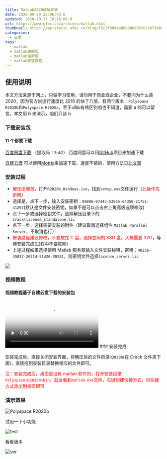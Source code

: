 ```yaml
---
title: MatLab2020破解安装
date: 2020-09-29 22:06:43.0
updated: 2020-10-17 10:16:00.0
url: https://www.ufec.cn/archives/matlab.html
thumbnail: https://my-static.ufec.cn/blog/f2c2f8064a8b88de893fe2c671b68e1c.jpg
categories:
  - 日常
tags:
  - matlab
  - matlab破解版
  - matlab最新版
  - matlab安装教程
---
```


## 使用说明

本文方法来源于网上，只做学习使用，请勿用于商业或企业，不要问为什么装 2020，因为官方说运行速度比 2016 的快了几倍，有两个版本：`Polyspace R2020b`和`Polyspace R2020a`，至于`a`和`b`有啥区别咱也不知道，需要 a 的可以留言。本文用 b 来演示，咱们只装 b

### 下载安装包

#### 11 个都要下载

[百度网盘下载](https://pan.baidu.com/s/1hgPsOn90PRDz0y44nBVCrQ) （提取码：`5nk2`）
百度网盘可以用[GitHub](https://github.com/PanDownloadServer/Server/)项目来加速下载

[自建云盘](https://pan.ufec.cn/)
可以使用[Motrix](https://Motrix.app)来加速下载，速度不错的，使用方法见[此文章](https://www.ufec.cn/archives/aria2.html#%E5%85%B6%E4%BB%96%E5%B7%A5%E5%85%B7)

### 安装过程

- <font color="red">解压压缩包</font>，打开`R2020b_Windows.iso`，找到`setup.exe`文件运行（<font color="red">此操作先断网</font>）
- 选择是，点下一步，输入安装密钥：`09806-07443-53955-64350-21751-41297`(默认是文件安装密钥，如果不是可以点击右上角高级选项修改)
- 点下一步或选择密钥文件，选择解压目录下的`Crack\license_standalone.lic`
- 点下一步，选择需要安装的附件（建议取消选择组件 `Matlab Parallel Server`，不取消也行）
- <font color="red">安装路径建议修改，不要放在 C 盘，选择空闲的 SSD 盘，大概需要 32G</font>，等待安装完成(过程中不要联网)
- 上述过程如果选择使用 Matlab 服务器输入文件安装秘钥，密钥：`40236-45817-26714-51426-39281`，则密钥文件选择`license_server.lic`

![](https://my-static.ufec.cn/blog/0de1d417fa728f3f540fccab79fc01bd.jpg)

### 视频教程

#### 视频教程基于自建云盘下载的安装包

<video id="video" controls="" preload="none" poster="https://my-static.ufec.cn/blog/0de1d417fa728f3f540fccab79fc01bd.jpg">
      <source id="mp4" src="https://my-static.ufec.cn/blog/MATLAB.mp4" type="video/mp4">
</video>
### 安装完成

安装完成后，直接关闭安装界面，将解压后的文件目录`R2020b`(在 Crack 文件夹下面)，直接拖到安装目录替换相应的文件即可。

<font color="red">注：安装完成后，桌面是没有 matlab 软件的，打开安装目录`Polyspace\R2020b\bin`，就会看到`matlab.exe`文件，右键创建快捷方式，将快捷方式添加到桌面即可</font>

### 演示效果

![Polyspace R2020b](https://my-static.ufec.cn/blog/644e86dfb2576ebc252cbbb5aa9c118e.jpg)

试用一下小功能

![test](https://my-static.ufec.cn/blog/9ca1c5b348cff575bb9fd15277f325c5.png)

看看版本

![ver](https://my-static.ufec.cn/blog/39c880a3ae7798972f4876293fad2e43.jpg)
